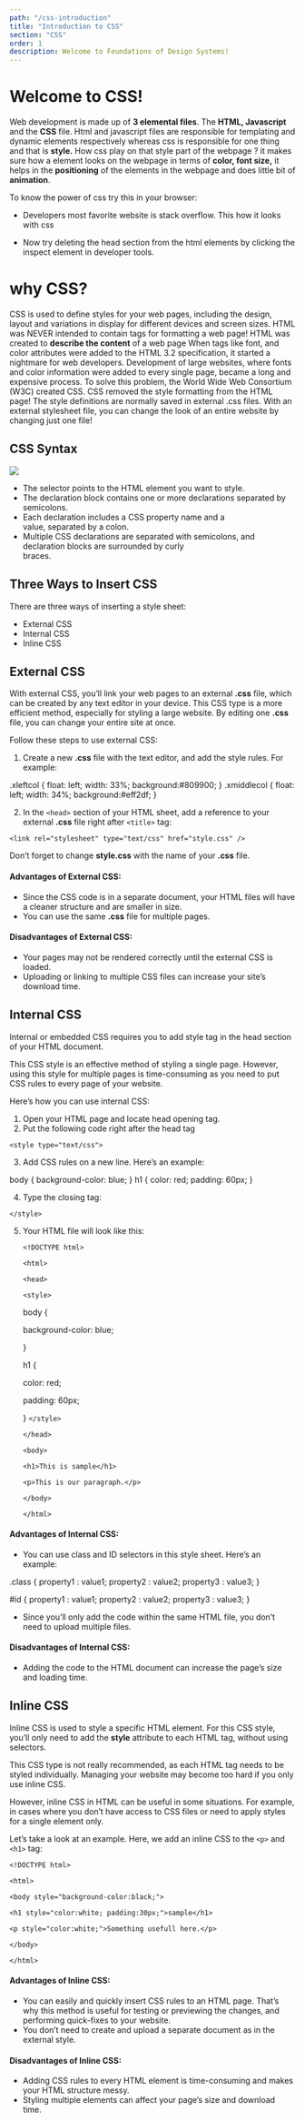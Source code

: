 ```yaml
---
path: "/css-introduction"
title: "Introduction to CSS"
section: "CSS"
order: 1
description: Welcome to Foundations of Design Systems!
---
```


# Welcome to CSS!

Web development is made up of **3 elemental files**. The **HTML, Javascript** and the **CSS** file. Html and javascript files are responsible for templating and dynamic elements respectively whereas css is responsible for one thing and that is **style.** How css play on that style part of the webpage ? it makes sure how a element looks on the webpage in terms of **color, font size,** it helps in the **positioning** of the elements in the webpage and does little bit of **animation**.

To know the power of css try this in your browser:

- Developers most favorite website is stack overflow. This how it looks with css

* Now try deleting the head section from the html elements by clicking the inspect element in developer tools.

# why CSS?

CSS is used to define styles for your web pages, including the design, layout and variations in display for different devices and screen sizes. HTML was NEVER intended to contain tags for formatting a web page!
HTML was created to **describe the content** of a web page
When tags like font, and color attributes were added to the HTML 3.2 specification, it started a nightmare for web developers. Development of large websites, where fonts and color information were added to every single page, became a long and expensive process.
To solve this problem, the World Wide Web Consortium (W3C) created CSS. CSS removed the style formatting from the HTML page! The style definitions are normally saved in external .css files. With an external stylesheet file, you can change the look of an entire website by changing just one file!

## CSS Syntax

![](https://www.w3schools.com/css/selector.gif)

- The selector points to the HTML element you want to style.
- The declaration block contains one or more declarations separated by  
  semicolons.
- Each declaration includes a CSS property name and a  
  value, separated by a colon.
- Multiple CSS declarations are separated
  with semicolons, and declaration blocks are surrounded by curly  
  braces.

## Three Ways to Insert CSS

There are three ways of inserting a style sheet:

- External CSS
- Internal CSS
- Inline CSS

## External CSS

With external CSS, you’ll link your web pages to an external **.css** file, which can be created by any text editor in your device. This CSS type is a more efficient method, especially for styling a large website. By editing one **.css** file, you can change your entire site at once.

Follow these steps to use external CSS:

1.  Create a new **.css** file with the text editor, and add the style rules. For example:

.xleftcol {
float: left;
width: 33%;
background:#809900;
}
.xmiddlecol {
float: left;
width: 34%;
background:#eff2df;
}

2.  In the `<head>` section of your HTML sheet, add a reference to your external **.css** file right after `<title>` tag:

`<link rel="stylesheet" type="text/css" href="style.css" />`

Don’t forget to change **style.css** with the name of your **.css** file.

#### Advantages of External CSS:

- Since the CSS code is in a separate document, your HTML files will have a cleaner structure and are smaller in size.
- You can use the same **.css** file for multiple pages.

#### Disadvantages of External CSS:

- Your pages may not be rendered correctly until the external CSS is loaded.
- Uploading or linking to multiple CSS files can increase your site’s download time.

## Internal CSS

Internal or embedded CSS requires you to add style tag in the head section of your HTML document.

This CSS style is an effective method of styling a single page. However, using this style for multiple pages is time-consuming as you need to put CSS rules to every page of your website.

Here’s how you can use internal CSS:

1.  Open your HTML page and locate head opening tag.
2.  Put the following code right after the head tag

`<style type="text/css">`

3.  Add CSS rules on a new line. Here’s an example:

body {
background-color: blue;
}
h1 {
color: red;
padding: 60px;
}

4.  Type the closing tag:

`</style>`

5. Your HTML file will look like this:

   `<!DOCTYPE html>`

   `<html>`

   `<head>`

   `<style>`

   body {

   background-color: blue;

   }

   h1 {

   color: red;

   padding: 60px;

   }
   `</style>`

   `</head>`

   `<body>`

   `<h1>This is sample</h1>`

   `<p>This is our paragraph.</p>`

   `</body>`

   `</html>`

#### Advantages of Internal CSS:

- You can use class and ID selectors in this style sheet. Here’s an example:

.class {
property1 : value1;
property2 : value2;
property3 : value3;
}

#id {
property1 : value1;
property2 : value2;
property3 : value3;
}

- Since you’ll only add the code within the same HTML file, you don’t need to upload multiple files.

#### Disadvantages of Internal CSS:

- Adding the code to the HTML document can increase the page’s size and loading time.

## Inline CSS

Inline CSS is used to style a specific HTML element. For this CSS style, you’ll only need to add the **style** attribute to each HTML tag, without using selectors.

This CSS type is not really recommended, as each HTML tag needs to be styled individually. Managing your website may become too hard if you only use inline CSS.

However, inline CSS in HTML can be useful in some situations. For example, in cases where you don’t have access to CSS files or need to apply styles for a single element only.

Let’s take a look at an example. Here, we add an inline CSS to the `<p>` and `<h1>` tag:

`<!DOCTYPE html>`

`<html>`

`<body style="background-color:black;">`

`<h1 style="color:white; padding:30px;">sample</h1>`

`<p style="color:white;">Something usefull here.</p>`

`</body>`

`</html>`

#### Advantages of Inline CSS:

- You can easily and quickly insert CSS rules to an HTML page. That’s why this method is useful for testing or previewing the changes, and performing quick-fixes to your website.
- You don’t need to create and upload a separate document as in the external style.

#### Disadvantages of Inline CSS:

- Adding CSS rules to every HTML element is time-consuming and makes your HTML structure messy.
- Styling multiple elements can affect your page’s size and download time.
